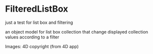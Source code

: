# FilteredListBox

just a test for list box and filtering

an object model for list box collection that change displayed collection values according to a filter

Images: 4D copyright (from 4D app)

